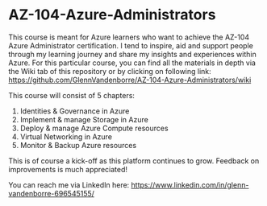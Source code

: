 # AZ-104-Azure-Administrators

This course is meant for Azure learners who want to achieve the AZ-104 Azure Administrator certification.
I tend to inspire, aid and support people through my learning journey and share my insights and experiences within Azure.
For this particular course, you can find all the materials in depth via the Wiki tab of this repository or by clicking on following link: https://github.com/GlennVandenborre/AZ-104-Azure-Administrators/wiki

This course will consist of 5 chapters:
1. Identities & Governance in Azure
2. Implement & manage Storage in Azure
3. Deploy & manage Azure Compute resources
4. Virtual Networking in Azure
5. Monitor & Backup Azure resources

This is of course a kick-off as this platform continues to grow.
Feedback on improvements is much appreciated!

You can reach me via LinkedIn here: https://www.linkedin.com/in/glenn-vandenborre-696545155/
